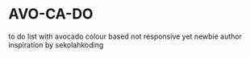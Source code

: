 # AVO-CA-DO
to do list with avocado colour based
not responsive yet
newbie author
inspiration by sekolahkoding
